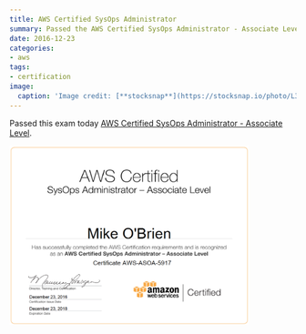 ```yaml
---
title: AWS Certified SysOps Administrator
summary: Passed the AWS Certified SysOps Administrator - Associate Level exam today.
date: 2016-12-23
categories:
- aws
tags:
- certification
image:
  caption: 'Image credit: [**stocksnap**](https://stocksnap.io/photo/L3VZ0CGUA1)'
---
```


Passed this exam today [AWS Certified SysOps Administrator - Associate Level](https://aws.amazon.com/certification/certified-sysops-admin-associate/).

<img src="aws_asoa_5917.png" alt="AWS Certificate" style="width:420px;height:315px;">
